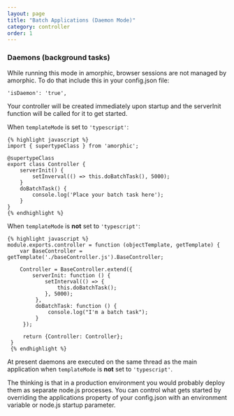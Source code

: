 ```yaml
---
layout: page
title: "Batch Applications (Daemon Mode)"
category: controller
order: 1
---
```


### Daemons (background tasks)

While running this mode in amorphic, browser sessions are not managed by amorphic. To do that include this in your config.json file:

    'isDaemon': 'true',

Your controller will be created immediately upon startup and the serverInit function will be called for it to get started.

When `templateMode` is set to `'typescript'`:

    {% highlight javascript %}
    import { supertypeClass } from 'amorphic';

    @supertypeClass
    export class Controller {
        serverInit() {
            setInverval(() => this.doBatchTask(), 5000);
        }
        doBatchTask() {
            console.log('Place your batch task here');
        }
    }
    {% endhighlight %}

When `templateMode` is **not** set to `'typescript'`:

    {% highlight javascript %}
    module.exports.controller = function (objectTemplate, getTemplate) {
        var BaseController = getTemplate('./baseController.js').BaseController;

        Controller = BaseController.extend({
            serverInit: function () {
                setInterval(() => {
                    this.doBatchTask();
                }, 5000);
             },
             doBatchTask: function () {
                 console.log("I'm a batch task");
             }
         });

         return {Controller: Controller};
     }
     {% endhighlight %}

 At present daemons are executed on the same thread as the main application when `templateMode` is **not** set to `'typescript'`.

 The thinking is that in a production environment you would probably deploy them as separate node.js processes. You can control what gets started by overriding the applications property of your config.json with an environment variable or node.js startup parameter.